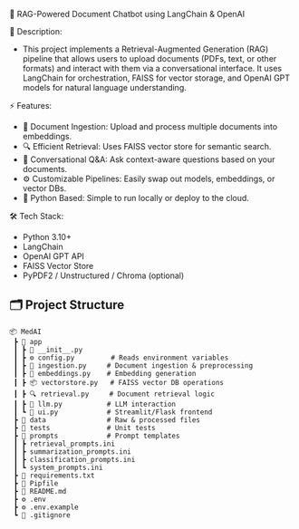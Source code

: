 📌 RAG-Powered Document Chatbot using LangChain & OpenAI

📝 Description:
- This project implements a Retrieval-Augmented Generation (RAG) pipeline that allows users to upload documents (PDFs, text, or other formats) and interact with them via a conversational interface. It uses LangChain for orchestration, FAISS for vector storage, and OpenAI GPT models for natural language understanding.

⚡ Features:
- 📂 Document Ingestion: Upload and process multiple documents into embeddings.
- 🔍 Efficient Retrieval: Uses FAISS vector store for semantic search.
- 💬 Conversational Q&A: Ask context-aware questions based on your documents.
- ⚙ Customizable Pipelines: Easily swap out models, embeddings, or vector DBs.
- 🐍 Python Based: Simple to run locally or deploy to the cloud.

🛠️ Tech Stack:
- Python 3.10+
- LangChain
- OpenAI GPT API
- FAISS Vector Store
- PyPDF2 / Unstructured / Chroma (optional)

## 🗂 Project Structure
```
📦 MedAI
 ┣ 📂 app
 ┃ ┣ 📜 __init__.py
 ┃ ┣ ⚙ config.py         # Reads environment variables
 ┃ ┣ 📄 ingestion.py     # Document ingestion & preprocessing
 ┃ ┣ 🤖 embeddings.py    # Embedding generation
 ┃ ┣ 📦 vectorstore.py   # FAISS vector DB operations
 ┃ ┣ 🔍 retrieval.py     # Document retrieval logic
 ┃ ┣ 🧠 llm.py           # LLM interaction
 ┃ ┗ 🎨 ui.py            # Streamlit/Flask frontend
 ┣ 📂 data               # Raw & processed files
 ┣ 📂 tests              # Unit tests
 ┣ 📂 prompts            # Prompt templates
 ┃ ┣ retrieval_prompts.ini
 ┃ ┣ summarization_prompts.ini
 ┃ ┣ classification_prompts.ini
 ┃ ┗ system_prompts.ini
 ┣ 📜 requirements.txt
 ┣ 📜 Pipfile
 ┣ 📜 README.md
 ┣ ⚙ .env
 ┣ ⚙ .env.example
 ┗ 📜 .gitignore
```
